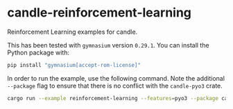 # candle-reinforcement-learning

Reinforcement Learning examples for candle.

This has been tested with `gymnasium` version `0.29.1`. You can install the
Python package with:
```bash
pip install "gymnasium[accept-rom-license]"
```

In order to run the example, use the following command. Note the additional
`--package` flag to ensure that there is no conflict with the `candle-pyo3`
crate.
```bash
cargo run --example reinforcement-learning --features=pyo3 --package candle-examples
```
